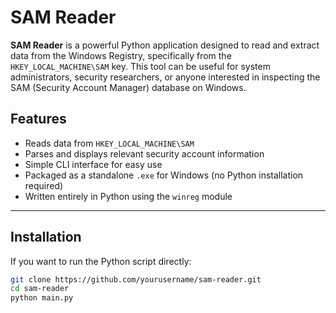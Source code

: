 # SAM Reader

**SAM Reader** is a powerful Python application designed to read and extract data from the Windows Registry, specifically from the `HKEY_LOCAL_MACHINE\SAM` key. This tool can be useful for system administrators, security researchers, or anyone interested in inspecting the SAM (Security Account Manager) database on Windows.

## Features

- Reads data from `HKEY_LOCAL_MACHINE\SAM`
- Parses and displays relevant security account information
- Simple CLI interface for easy use
- Packaged as a standalone `.exe` for Windows (no Python installation required)
- Written entirely in Python using the `winreg` module

---

## Installation

If you want to run the Python script directly:

```bash
git clone https://github.com/yourusername/sam-reader.git
cd sam-reader
python main.py
